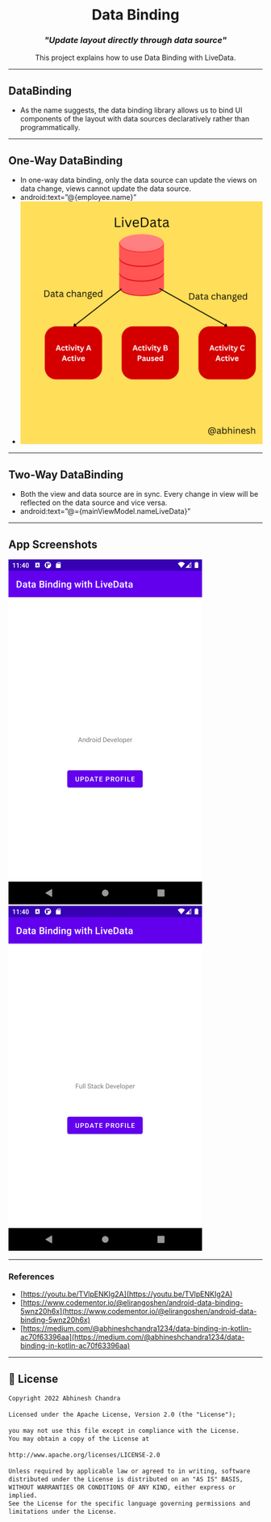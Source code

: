 <h1 align="center">Data Binding</h1>

<h3 align="center"><i>"Update layout directly through data source"</i></h3>
<p align="center">
This project explains how to use Data Binding with LiveData.
    </p>
    
---

## DataBinding
- As the name suggests, the data binding library allows us to bind UI components of the layout with data sources declaratively rather than programmatically.
---

## One-Way DataBinding
- In one-way data binding, only the data source can update the views on data change, views cannot update the data source.
- android:text=”@{employee.name}”
- ![LiveData](https://github.com/abhineshchandra1234/LiveDataApp/blob/master/images/LiveData.png)
---

## Two-Way DataBinding
- Both the view and data source are in sync. Every change in view will be reflected on the data source and vice versa.
- android:text=”@={mainViewModel.nameLiveData}”
---

## App Screenshots

![LiveData1](https://github.com/abhineshchandra1234/DataBinding_With_LiveData/blob/master/screenshots/LiveData1.png) 
![LiveData2](https://github.com/abhineshchandra1234/DataBinding_With_LiveData/blob/master/screenshots/LiveData2.png)

---

### References
- [https://youtu.be/TVlpENKIg2A](https://youtu.be/TVlpENKIg2A)
- [https://www.codementor.io/@elirangoshen/android-data-binding-5wnz20h6x](https://www.codementor.io/@elirangoshen/android-data-binding-5wnz20h6x)
- [https://medium.com/@abhineshchandra1234/data-binding-in-kotlin-ac70f63396aa](https://medium.com/@abhineshchandra1234/data-binding-in-kotlin-ac70f63396aa)

---

## 📝 License

```
Copyright 2022 Abhinesh Chandra

Licensed under the Apache License, Version 2.0 (the "License");

you may not use this file except in compliance with the License.
You may obtain a copy of the License at

http://www.apache.org/licenses/LICENSE-2.0

Unless required by applicable law or agreed to in writing, software
distributed under the License is distributed on an "AS IS" BASIS,
WITHOUT WARRANTIES OR CONDITIONS OF ANY KIND, either express or implied.
See the License for the specific language governing permissions and
limitations under the License.
```
